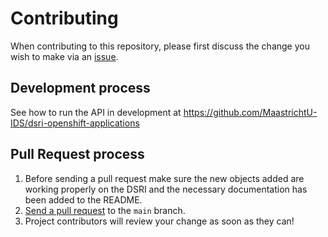 # Contributing

When contributing to this repository, please first discuss the change you wish to make via an [issue](https://github.com/MaastrichtU-IDS/dsri-openshift-applications/issues).

## Development process

See how to run the API in development at https://github.com/MaastrichtU-IDS/dsri-openshift-applications

## Pull Request process

1. Before sending a pull request make sure the new objects added are working properly on the DSRI and the necessary documentation has been added to the README.
2. [Send a pull request](https://github.com/MaastrichtU-IDS/dsri-openshift-applications/compare) to the `main` branch.
3. Project contributors will review your change as soon as they can!

